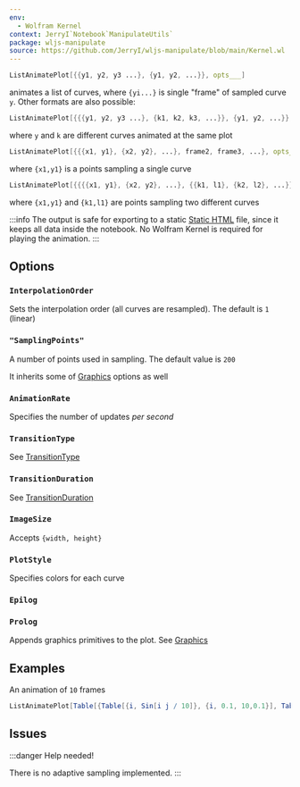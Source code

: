 ```yaml
---
env:
  - Wolfram Kernel
context: JerryI`Notebook`ManipulateUtils`
package: wljs-manipulate
source: https://github.com/JerryI/wljs-manipulate/blob/main/Kernel.wl
---
```

```mathematica
ListAnimatePlot[{{y1, y2, y3 ...}, {y1, y2, ...}}, opts___]
```

animates a list of curves, where `{yi...}` is single "frame" of sampled curve `y`. Other formats are also possible:

```mathematica
ListAnimatePlot[{{{y1, y2, y3 ...}, {k1, k2, k3, ...}}, {y1, y2, ...}}, opts___]
```

where `y` and `k` are different curves animated at the same plot

```mathematica
ListAnimatePlot[{{{x1, y1}, {x2, y2}, ...}, frame2, frame3, ...}, opts___]
```

where `{x1,y1}` is a points sampling a single curve 

```mathematica
ListAnimatePlot[{{{{x1, y1}, {x2, y2}, ...}, {{k1, l1}, {k2, l2}, ...}}, frame2, frame3, ...}, opts___]
```

where `{x1,y1}` and `{k1,l1}` are points sampling two different curves

:::info
The output is safe for exporting to a static [Static HTML](frontend/Exporting/Static%20HTML.md) file, since it keeps all data inside the notebook. No Wolfram Kernel is required for playing the animation.
:::

## Options

### `InterpolationOrder`
Sets the interpolation order (all curves are resampled). The default is `1` (linear)

### `"SamplingPoints"`
A number of points used in sampling. The default value is `200`

It inherits some of [Graphics](frontend/Reference/Graphics/Graphics.md) options as well

### `AnimationRate`
Specifies the number of updates *per second*

### `TransitionType`
See [TransitionType](frontend/Reference/Graphics/TransitionType.md)

### `TransitionDuration`
See [TransitionDuration](frontend/Reference/Graphics/TransitionDuration.md)

### `ImageSize`
Accepts `{width, height}`

### `PlotStyle`
Specifies colors for each curve

### `Epilog`
### `Prolog`
Appends graphics primitives to the plot. See [Graphics](frontend/Reference/Graphics/Graphics.md)

## Examples

An animation of `10` frames
```mathematica
ListAnimatePlot[Table[{Table[{i, Sin[i j / 10]}, {i, 0.1, 10,0.1}], Table[{i, Sinc[i j / 10]}, {i, 0.1, 10,0.1}]}, {j,10}]]
```

## Issues

:::danger
Help needed!

There is no adaptive sampling implemented.
:::